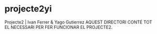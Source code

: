 # projecte2yi
Projecte2 | Ivan Ferrer &amp; Yago Gutierrez
AQUEST DIRECTORI CONTÉ TOT EL NECESSARI PER FER FUNCIONAR EL PROJECTE2.
